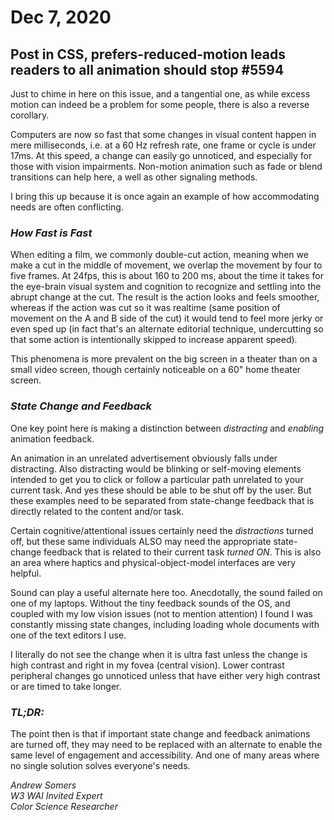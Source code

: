 # Dec 7, 2020
## Post in CSS, prefers-reduced-motion leads readers to all animation should stop #5594

Just to chime in here on this issue, and a tangential one, as while excess motion can indeed be a problem for some people, there is also a reverse corollary.

Computers are now so fast that some changes in visual content happen in mere milliseconds, i.e. at a 60 Hz refresh rate, one frame or cycle is under 17ms. At this speed, a change can easily go unnoticed, and especially for those with vision impairments. Non-motion animation such as fade or blend transitions can help here, a well as other signaling methods.

I bring this up because it is once again an example of how accommodating needs are often conflicting. 

### _How Fast is Fast_
When editing a film, we commonly double-cut action, meaning when we make a cut in the middle of movement, we overlap the movement by four to five frames. At 24fps, this is about 160 to 200 ms, about the time it takes for the eye-brain visual system and cognition to recognize and settling into the abrupt change at the cut. The result is the action looks and feels smoother, whereas if the action was cut so it was realtime (same position of movement on the A and B side of the cut) it would tend to feel more jerky or even sped up (in fact that's an alternate editorial technique, undercutting so that some action is intentionally skipped to increase apparent speed).

This phenomena is more prevalent on the big screen in a theater than on a small video screen, though certainly noticeable on a 60" home theater screen.

### _State Change and Feedback_

One key point here is making a distinction between _distracting_ and _enabling_ animation feedback.

An animation in an unrelated advertisement obviously falls under distracting. Also distracting would be blinking or self-moving  elements intended to get you to click or follow a particular path unrelated to your current task. And yes these should be able to be shut off by the user. But these examples need to be separated from state-change feedback that is directly related to the content and/or task.

Certain cognitive/attentional issues certainly need the _distractions_ turned off, but these same individuals ALSO may need the appropriate state-change feedback that is related to their current task _turned ON_. This is also an area where haptics and physical-object-model interfaces are very helpful. 

Sound can play a useful alternate here too. Anecdotally, the sound failed on one of my laptops. Without the tiny feedback sounds of the OS, and coupled with my low vision issues (not to mention attention) I found I was constantly missing state changes, including loading whole documents with one of the text editors I use.

I literally do not see the change when it is ultra fast unless the change is high contrast and right in my fovea (central vision). Lower contrast peripheral changes go unnoticed unless that have either very high contrast or are timed to take  longer. 

### _TL;DR:_

The point then is that if important state change and feedback animations are turned off, they may need to be replaced with an alternate to enable the same level of engagement and accessibility. And one of many areas where no single solution solves everyone's needs.


_Andrew Somers_     
_W3 WAI Invited Expert_     
_Color Science Researcher_     
